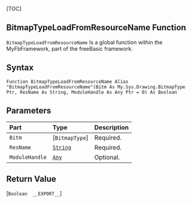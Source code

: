 [TOC]
## BitmapTypeLoadFromResourceName Function

`BitmapTypeLoadFromResourceName` Is a global function within the MyFbFramework, part of the freeBasic framework.
## Syntax

```freeBasic
Function BitmapTypeLoadFromResourceName Alias "BitmapTypeLoadFromResourceName"(Bitm As My.Sys.Drawing.BitmapType Ptr, ResName As String, ModuleHandle As Any Ptr = 0) As Boolean
```

## Parameters

|Part|Type|Description|
| :------------ | :------------ | :------------ |
|`Bitm`|[`BitmapType`]|Required.|
|`ResName`|[`String`]("https://www.freebasic.net/wiki/KeyPgString")|Required.|
|`ModuleHandle`|[`Any`]("https://www.freebasic.net/wiki/KeyPgAny")|Optional.|

## Return Value
[`Boolean  __EXPORT__`]

